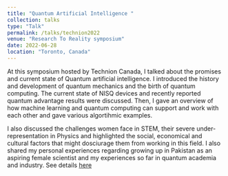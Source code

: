 ```yaml
---
title: "Quantum Artificial Intelligence "
collection: talks
type: "Talk"
permalink: /talks/technion2022
venue: "Research To Reality symposium"
date: 2022-06-28
location: "Toronto, Canada"
---
```

At this symposium hosted by Technion Canada, I talked about the promises and current state of Quantum artificial intelligence. I introduced the history and development of quantum mechanics and the birth of quantum computing. The current state of NISQ devices and recently reported quantum advantage results were discussed. Then, I gave an overview of how machine learning and quantum computing can support and work with each other and gave various algortihmic examples.  

I also discussed the challenges women face in STEM, their severe under-representation in Physics and highlighted the social, economical and cultural factors that might dosciurage them from working in this field. I also shared my personal experiences regarding growing up in Pakistan as an aspiring female scientist and my experiences so far in quantum academia and industry.  See details [here](https://www.technioncanada.org/events/research-to-reality/)
